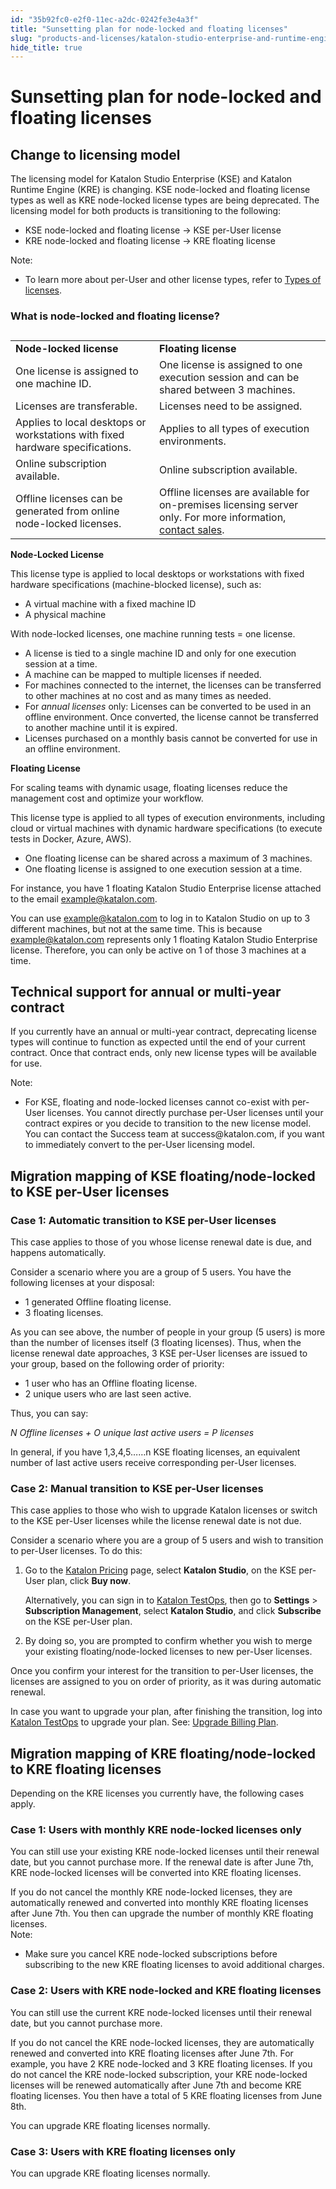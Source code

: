 ```yaml
---
id: "35b92fc0-e2f0-11ec-a2dc-0242fe3e4a3f"
title: "Sunsetting plan for node-locked and floating licenses"
slug: "products-and-licenses/katalon-studio-enterprise-and-runtime-engine-licenses/sunsetting-plan-for-node-locked-and-floating-licenses"
hide_title: true
---
```

    

# <a id="id_node-locked-floating-license-sunset-plan" class="anchor_top_offset"/><a id="ariaid-title1" class="anchor_top_offset"/>Sunsetting plan for node-locked and floating licenses

    
    
  

## <a id="id_1" class="anchor_top_offset"/>Change to licensing model

<p xmlns="http://www.w3.org/1999/xhtml" className="p">The licensing model for Katalon Studio Enterprise (KSE) and Katalon Runtime Engine (KRE) is changing. KSE node-locked and floating license types as well as KRE node-locked license types are being deprecated. The licensing model for both products is transitioning to the following:</p> 
<ul xmlns="http://www.w3.org/1999/xhtml" className="ul"><li className="li">KSE node-locked and floating license → KSE per-User license</li><li className="li">KRE node-locked and floating license → KRE floating license</li></ul> 
<div xmlns="http://www.w3.org/1999/xhtml" className="note note note_note"><span className="note__title">Note:</span> <ul className="ul"><li className="li">To learn more about per-User and other license types, refer to <a className="xref" href="/docs/legacy/products-and-licenses/katalon-studio-enterprise-and-runtime-engine-licenses/license-overview">Types of licenses</a>.</li></ul>
</div>

### What is node-locked and floating license?

<div xmlns="http://www.w3.org/1999/xhtml" className="p"><table className="table"><caption /><colgroup><col /><col /></colgroup><tbody className="tbody"><tr className><td className="entry"><strong className="ph b">Node-locked license</strong></td><td className="entry"><strong className="ph b">Floating license</strong></td></tr><tr className><td className="entry">One license is assigned to one machine ID.</td><td className="entry">One license is assigned to one execution session and can be shared between 3 machines.</td></tr><tr className><td className="entry">Licenses are transferable.</td><td className="entry">Licenses need to be assigned.</td></tr><tr className><td className="entry">Applies to local desktops or workstations with fixed hardware specifications.</td><td className="entry"> Applies to all types of execution environments.</td></tr><tr className><td className="entry">Online subscription available.</td><td className="entry">Online subscription available.</td></tr><tr className><td className="entry">Offline licenses can be generated from online node-locked licenses.</td><td className="entry">Offline licenses are available for on-premises licensing server only. For more information, <a className="xref j-external-link" href="https://www.katalon.com/book-a-demo/" target="_blank">contact sales</a>.</td></tr></tbody></table></div>
<div xmlns="http://www.w3.org/1999/xhtml" className="sectiondiv"><strong className="ph b">Node-Locked License</strong><p className="p">This license type is applied to local desktops or workstations with fixed hardware specifications (machine-blocked license), such as:</p><ul className="ul"><li className="li">A virtual machine with a fixed machine ID</li><li className="li">A physical machine</li></ul><p className="p">With node-locked licenses, one machine running tests = one license.</p><ul className="ul"><li className="li">A license is tied to a single machine ID and only for one execution session at a time.</li><li className="li">A machine can be mapped to multiple licenses if needed.</li><li className="li">For machines connected to the internet, the licenses can be transferred to other machines at no cost and as many times as needed.</li><li className="li">For <em className="ph i">annual licenses</em> only: Licenses can be converted to be used in an offline environment. Once converted, the license cannot be transferred to another machine until it is expired.</li><li className="li">Licenses purchased on a monthly basis cannot be converted for use in an offline environment.</li></ul></div>
<div xmlns="http://www.w3.org/1999/xhtml" className="sectiondiv"><strong className="ph b">Floating License</strong><p className="p">For scaling teams with dynamic usage, floating licenses reduce the management cost and optimize your workflow.</p><p className="p">This license type is applied to all types of execution environments, including cloud or virtual machines with dynamic hardware specifications (to execute tests in Docker, Azure, AWS).</p><ul className="ul"><li className="li">One floating license can be shared across a maximum of 3 machines.</li><li className="li">One floating license is assigned to one execution session at a time.</li></ul><p className="p">For instance, you have 1 floating Katalon Studio Enterprise license attached to the email <a className="xref j-external-link" href="mailto:example@katalon.com" target="_blank">example@katalon.com</a>.</p><p className="p">You can use <a className="xref j-external-link" href="mailto:example@katalon.com" target="_blank">example@katalon.com</a> to log in to Katalon Studio on up to 3 different machines, but not at the same time. This is because <a className="xref j-external-link" href="mailto:example@katalon.com" target="_blank">example@katalon.com</a> represents only 1 floating Katalon Studio Enterprise license. Therefore, you can only be active on 1 of those 3 machines at a time.</p></div>

## <a id="id_3" class="anchor_top_offset"/>Technical support for annual or multi-year contract

<p xmlns="http://www.w3.org/1999/xhtml" className="p">If you currently have an annual or multi-year contract, deprecating license types will continue to function as expected until the end of your current contract. Once that contract ends, only new license types will be available for use.</p> 
<div xmlns="http://www.w3.org/1999/xhtml" className="note note note_note"><span className="note__title">Note:</span> 
  <ul className="ul"><li className="li">For KSE, floating and node-locked licenses cannot co-exist with
      per-User licenses. You cannot directly purchase per-User licenses
      until your contract expires or you decide to transition to the new
      license model. You can contact the Success team at
      success@katalon.com, if you want to immediately convert to the
      per-User licensing model.</li></ul></div>

## <a id="concept-7157" class="anchor_top_offset"/>Migration mapping of KSE floating/node-locked to KSE per-User licenses

      

### <a id="id_5" class="anchor_top_offset"/>Case 1: Automatic transition to KSE per-User licenses

      
        
<p xmlns="http://www.w3.org/1999/xhtml" className="p">This case applies to those of you whose license renewal date is   due, and happens automatically.</p> 
        
<p xmlns="http://www.w3.org/1999/xhtml" className="p">Consider a scenario where you are a group of 5 users. You have   the following licenses at your disposal:</p> 
        
<ul xmlns="http://www.w3.org/1999/xhtml" className="ul">   <li className="li">1 generated Offline floating license.</li>   <li className="li">3 floating licenses.</li> </ul> 
        
<p xmlns="http://www.w3.org/1999/xhtml" className="p">As you can see above, the number of people in your group (5   users) is more than the number of licenses itself (3 floating   licenses). Thus, when the license renewal date approaches, 3 KSE   per-User licenses are issued to your group, based on the following   order of priority:</p> 
        
<ul xmlns="http://www.w3.org/1999/xhtml" className="ul">   <li className="li">1 user who has an Offline floating license.</li>   <li className="li">2 unique users who are last seen active.</li> </ul> 
        
<p xmlns="http://www.w3.org/1999/xhtml" className="p">Thus, you can say:</p> 
        
<p xmlns="http://www.w3.org/1999/xhtml" className="p">   <em className="ph i">N Offline licenses + O unique last active users = P     licenses</em> </p> 
        
<p xmlns="http://www.w3.org/1999/xhtml" className="p">In general, if you have 1,3,4,5……n KSE floating   licenses, an equivalent number of last active users receive   corresponding per-User licenses.</p> 
      
    

### <a id="id_6" class="anchor_top_offset"/>Case 2: Manual transition to KSE per-User licenses

<p xmlns="http://www.w3.org/1999/xhtml" className="p">This case applies to those who wish to upgrade Katalon licenses or switch to the KSE per-User licenses while the license renewal date is not due.</p> 
<p xmlns="http://www.w3.org/1999/xhtml" className="p">Consider a scenario where you are a group of 5 users and wish to transition to per-User licenses. To do this:</p> 
<ol xmlns="http://www.w3.org/1999/xhtml" className="ol"><li className="li"><p className="p">Go to the <a className="xref j-external-link" href="https://www.katalon.com/pricing/" target="_blank">Katalon Pricing</a> page, select <strong className="ph b">Katalon Studio</strong>, on the KSE per-User plan, click <strong className="ph b">Buy now</strong>.</p>     <p className="p">Alternatively, you can sign in to <a className="xref j-external-link" href="https://testops.katalon.io/login" target="_blank">Katalon TestOps</a>, then go to <strong className="ph b">Settings</strong> &gt; <strong className="ph b">Subscription Management</strong>, select <strong className="ph b">Katalon Studio</strong>, and click <strong className="ph b">Subscribe</strong> on the KSE per-User plan.</p></li><li className="li"><p className="p">By doing so, you are prompted to confirm whether you wish to merge your existing floating/node-locked licenses to new per-User licenses.</p></li></ol> 
<p xmlns="http://www.w3.org/1999/xhtml" className="p">Once you confirm your interest for the transition to per-User licenses, the licenses are assigned to you on order of priority, as it was during automatic renewal.</p> 
<p xmlns="http://www.w3.org/1999/xhtml" className="p">In case you want to upgrade your plan, after finishing the transition, log into <a className="xref j-external-link" href="https://testops.katalon.io/" target="_blank">Katalon TestOps</a> to upgrade your plan. See: <a className="xref" href="/docs/legacy/products-and-licenses/license-administration/purchases-and-billing/upgrade-billing-plan#id_1">Upgrade Billing Plan</a>.</p> 

## <a id="concept-7960" class="anchor_top_offset"/>Migration mapping of KRE floating/node-locked to KRE floating licenses

<p xmlns="http://www.w3.org/1999/xhtml" className="p">Depending on the KRE licenses you currently have, the following cases apply.</p> 

### Case 1: Users with monthly KRE node-locked licenses only

                        
<p xmlns="http://www.w3.org/1999/xhtml" className="p">You can still use your existing KRE node-locked licenses until their renewal date, but you cannot purchase more. If the renewal date is after June 7th, KRE node-locked licenses will be converted into KRE floating licenses.</p> 
            
<div xmlns="http://www.w3.org/1999/xhtml" className="p">If you do not cancel the monthly KRE node-locked licenses, they are automatically renewed and converted into monthly KRE floating licenses after June 7th. You then can upgrade the number of monthly KRE floating licenses.<div className="note note note_note"><span className="note__title">Note:</span> 
    <ul className="ul"><li className="li">Make sure you cancel KRE node-locked subscriptions before subscribing to the new KRE floating licenses to avoid additional charges.</li></ul>
  </div></div>
        

### Case 2: Users with KRE node-locked and KRE floating licenses

                        
<p xmlns="http://www.w3.org/1999/xhtml" className="p">You can still use the current KRE node-locked licenses until their renewal date, but you cannot purchase more.</p> 
            
<p xmlns="http://www.w3.org/1999/xhtml" className="p">If you do not cancel the KRE node-locked licenses, they are automatically renewed and converted into KRE floating licenses after June 7th. For example, you have 2 KRE node-locked and 3 KRE floating licenses. If you do not cancel the KRE node-locked subscription, your KRE node-locked licenses will be renewed automatically after June 7th and become KRE floating licenses. You then have a total of 5 KRE floating licenses from June 8th.</p> 
            
<p xmlns="http://www.w3.org/1999/xhtml" className="p">You can upgrade KRE floating licenses normally.</p> 
        

### Case 3: Users with KRE floating licenses only

                        
<p xmlns="http://www.w3.org/1999/xhtml" className="p">You can upgrade KRE floating licenses normally.</p> 
        
